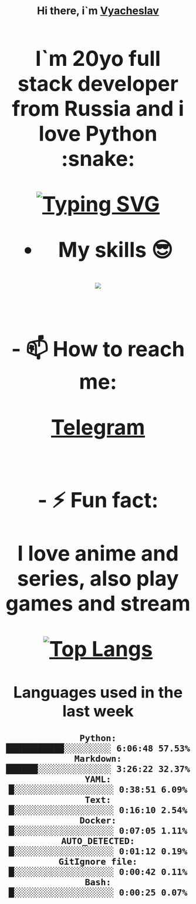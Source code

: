 <h1 align='center'>Hi there, i`m <a href='t.me/syavabrazzzers'>Vyacheslav<a/> <h1/>

<p>I`m 20yo full stack developer from Russia and i love Python :snake: <p/>

<a href="https://git.io/typing-svg"><img src="https://readme-typing-svg.herokuapp.com?font=Fira+Code&duration=3000&pause=1000&multiline=true&width=750&height=60&lines=I+am+an+information+security+specialist;+studying+at+the+Belgorod+State+National+Research+University" alt="Typing SVG" /></a>
<br>
- My skills :sunglasses:
<p align="center">
    <img src="https://skillicons.dev/icons?i=git,docker,linux,postgres,mysql,python,django,fastapi,javascript,typescript,react,next,tailwind" />
<p/>

<br>
- 📫 How to reach me: 
<p>
<a href='t.me/syavabrazzzers'>Telegram<a/>
<p/>
<br>
- ⚡ Fun fact: <p>I love anime and series, also play games and stream<p/>



[![Top Langs](https://github-readme-stats.vercel.app/api/top-langs/?username=syavabrazzzers&layout=compact)](https://github.com/syavabrazzzers/github-readme-stats)

<!--START_SECTION:waka-->
## Languages used in the last week
```text
Python:               ███████████░░░░░░░░░ 6:06:48 57.53%
Markdown:             ██████░░░░░░░░░░░░░░ 3:26:22 32.37%
YAML:                 █░░░░░░░░░░░░░░░░░░░ 0:38:51 6.09%
Text:                 █░░░░░░░░░░░░░░░░░░░ 0:16:10 2.54%
Docker:               █░░░░░░░░░░░░░░░░░░░ 0:07:05 1.11%
AUTO_DETECTED:        █░░░░░░░░░░░░░░░░░░░ 0:01:12 0.19%
GitIgnore file:       █░░░░░░░░░░░░░░░░░░░ 0:00:42 0.11%
Bash:                 █░░░░░░░░░░░░░░░░░░░ 0:00:25 0.07%
```

<!--END_SECTION:waka-->

